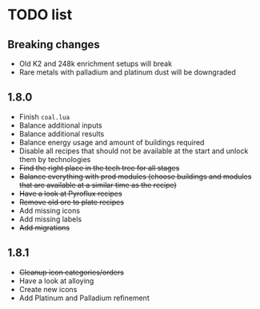 # TODO list
## Breaking changes
- Old K2 and 248k enrichment setups will break
- Rare metals with palladium and platinum dust will be downgraded

## 1.8.0
- Finish `coal.lua`
- Balance additional inputs
- Balance additional results
- Balance energy usage and amount of buildings required
- Disable all recipes that should not be available at the start and unlock them by technologies
- ~~Find the right place in the tech tree for all stages~~
- ~~Balance everything with prod modules (choose buildings and modules that are available at a similar time as the recipe)~~
- ~~Have a look at Pyroflux recipes~~
- ~~Remove old ore to plate recipes~~
- Add missing icons
- Add missing labels
- ~~Add migrations~~

## 1.8.1
- ~~Cleanup icon categories/orders~~
- Have a look at alloying
- Create new icons
- Add Platinum and Palladium refinement